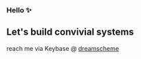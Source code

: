 ### Hello ✨

## Let's build convivial systems

reach me via Keybase @ [dreamscheme](https://keybase.io/dreamscheme)
